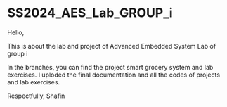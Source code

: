 # SS2024_AES_Lab_GROUP_i
Hello,

This is about the lab and project of Advanced Embedded System Lab of group i

In the branches, you can find the project smart grocery system and lab exercises. I uploded the final documentation and all the codes of projects and lab exercises.

Respectfully,
Shafin

